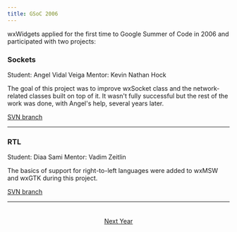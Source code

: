 ```yaml
---
title: GSoC 2006
---
```


wxWidgets applied for the first time to Google Summer of Code in 2006 and
participated with two projects:

### Sockets
Student: Angel Vidal Veiga
Mentor: Kevin Nathan Hock

The goal of this project was to improve wxSocket class and the network-related
classes built on top of it. It wasn't fully successful but the rest of the work
was done, with Angel's help, several years later.

[SVN branch](http://trac.wxwidgets.org/browser/wxWidgets/branches/SOC2006_SOCKETS)

----

### RTL
Student: Diaa Sami
Mentor: Vadim Zeitlin

The basics of support for right-to-left languages were added to wxMSW and wxGTK
during this project.

[SVN branch](http://trac.wxwidgets.org/browser/wxWidgets/branches/SOC2006_RTL)

----

<p style="margin-top: 2.5em; text-align: center;">
  <a href="../2007/" class="btn btn-lg btn-default">Next Year <i class="fa fa-arrow-circle-right fa-fw"></i></a>
</p>
